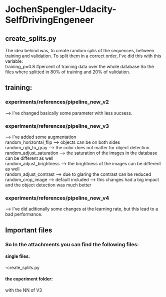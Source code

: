 # JochenSpengler-Udacity-SelfDrivingEngeneer
## create_splits.py
The idea behind was, to create random splis of the sequences, between training and validation. To split them in a correct order, I've did this with this variable: <br />
training_p=0.8 #percent of training data over the whole database
So the files where splitted in 80% of training and 20% of validation.
## training:
### experiments/references/pipeline_new_v2
--> I've changed basically some parameter with less sucsess. 
### experiments/references/pipeline_new_v3
--> I've added some augmentation<br />
random_horizontal_flip --> objects can be on both sides<br />
random_rgb_to_gray --> the color does not matter for object detection<br />
random_adjust_saturation --> the saturation of the images in the database can be different as well<br />
random_adjust_brightness --> the brightness of the images can be different as well<br />
random_adjust_contrast --> due to glaring the contrast can be reduced<br />
random_crop_image --> default included
--> this changes had a big impact and the object detection was much better
### experiments/references/pipeline_new_v4
--> I've did aditionally some changes at the learning rate, but this lead to a bad performance.

## Important files
### So In the attachments you can find the following files:<br />
#### single files:
-create_splits.py<br />
#### the experiment folder:<br/>
with the NN of V3
